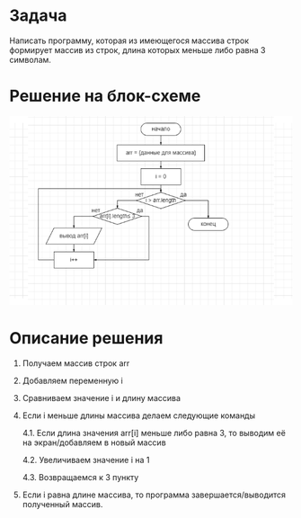 # Задача
Написать программу, которая из имеющегося массива строк формирует массив из строк, длина которых меньше либо равна 3 символам.
# Решение на блок-схеме
![block-shema.png](./block-shema.png)
# Описание решения
 1. Получаем массив строк arr
 2. Добавляем переменную i
 3. Сравниваем значение i и длину массива
 4. Если i меньше длины массива делаем следующие команды

    4.1. Если длина значения arr[i] меньше либо равна 3, то выводим её на экран/добавляем в новый массив
 
    4.2. Увеличиваем значение i на 1

    4.3. Возвращаемся к 3 пункту

 5. Если i равна длине массива, то программа завершается/выводится полученный массив.
